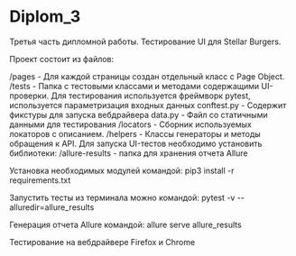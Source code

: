 # Diplom_3
Третья часть дипломной работы. Тестирование UI для Stellar Burgers.

Проект состоит из файлов:

/pages - Для каждой страницы создан отдельный класс с Page Object. 
/tests - Папка с тестовыми классами и методами содержащими UI-проверки. 
Для тестирования используется фреймворк pytest, используется параметризация входных данных 
conftest.py - Содержит фикстуры для запуска вебдрайвера 
data.py - Файл со статичными данными для тестирования 
/locators - Сборник используемых локаторов с описанием.
/helpers - Классы генераторы и методы обращения к API.
Для запуска UI-тестов необходимо установить библиотеки: 
/allure-results - папка для хранения отчета Allure

Установка необходимых модулей командой:
pip3 install -r requirements.txt 

Запустить тесты из терминала можно командой:
pytest -v --alluredir=allure_results 

Генерация отчета Allure командой:
allure serve allure_results 

Тестирование на вебдрайвере Firefox и Chrome